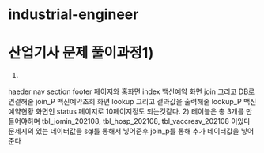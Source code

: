 # industrial-engineer

# 산업기사 문제 풀이과정1)
1)
haeder nav section footer 페이지와
홈화면 index 
백신예약 화면 join 그리고 DB로 연결해줄 join_P
백신예약조회 화면 lookup 그리고 결과값을 출력해줄 lookup_P 
백신예약현황 화면인 status 페이지로 10페이지정도 되는것같다.
2)
테이블은 총 3개를 만들어야하며 tbl_jomin_202108, tbl_hosp_202108, tbl_vaccresv_202108 이있다
문제지의 있는 데이터값을 sql를 통해서 넣어준후 join_p를 통해 추가 데이터값을 넣어준다
